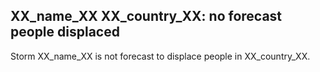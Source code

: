 ## XX_name_XX XX_country_XX: no forecast people displaced

Storm XX_name_XX is not forecast to displace people in XX_country_XX.
